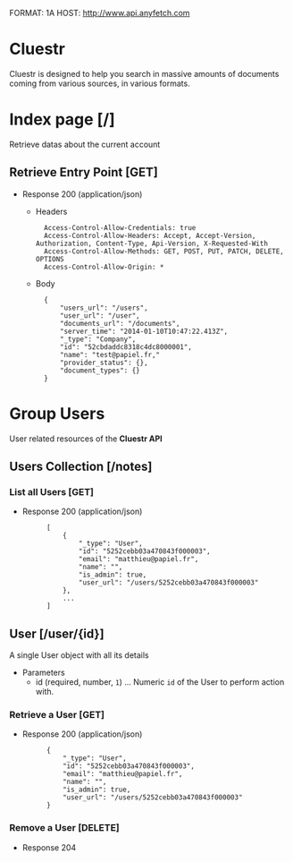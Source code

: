 FORMAT: 1A
HOST: http://www.api.anyfetch.com

# Cluestr
Cluestr is designed to help you search in  massive amounts of documents coming from various sources, in various formats.

# Index page [/]
Retrieve datas about the current account
## Retrieve Entry Point [GET]

+ Response 200 (application/json)
    + Headers

            Access-Control-Allow-Credentials: true
            Access-Control-Allow-Headers: Accept, Accept-Version, Authorization, Content-Type, Api-Version, X-Requested-With
            Access-Control-Allow-Methods: GET, POST, PUT, PATCH, DELETE, OPTIONS
            Access-Control-Allow-Origin: *
            

    + Body

            {
                "users_url": "/users",
                "user_url": "/user",
                "documents_url": "/documents",
                "server_time": "2014-01-10T10:47:22.413Z",
                "_type": "Company",
                "id": "52cbdaddc8318c4dc8000001",
                "name": "test@papiel.fr,"
                "provider_status": {},
                "document_types": {}
            }

            
# Group Users
User related resources of the **Cluestr API**

## Users Collection [/notes]
### List all Users [GET]
+ Response 200 (application/json)

            [
                {
                    "_type": "User",
                    "id": "5252cebb03a470843f000003",
                    "email": "matthieu@papiel.fr",
                    "name": "",
                    "is_admin": true,
                    "user_url": "/users/5252cebb03a470843f000003"
                },
                ...
            ]

## User [/user/{id}]
A single User object with all its details

+ Parameters
    + id (required, number, `1`) ... Numeric `id` of the User to perform action with.

### Retrieve a User [GET]
+ Response 200 (application/json)

            {
                "_type": "User",
                "id": "5252cebb03a470843f000003",
                "email": "matthieu@papiel.fr",
                "name": "",
                "is_admin": true,
                "user_url": "/users/5252cebb03a470843f000003"
            }

### Remove a User [DELETE]
+ Response 204
